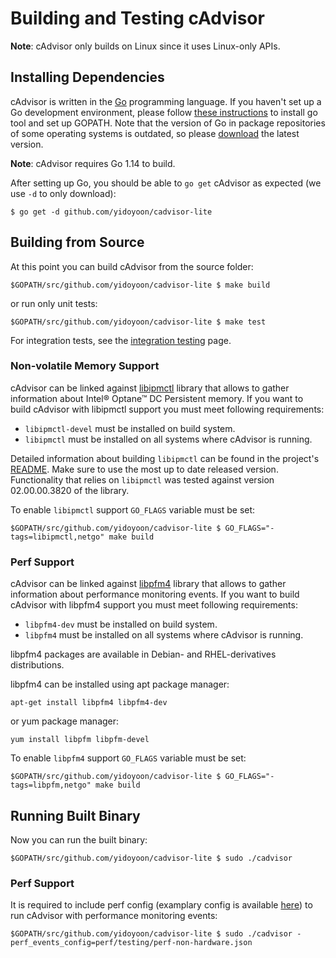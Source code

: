 # Building and Testing cAdvisor

**Note**: cAdvisor only builds on Linux since it uses Linux-only APIs.

## Installing Dependencies

cAdvisor is written in the [Go](http://golang.org) programming language. If you haven't set up a Go development environment, please follow [these instructions](http://golang.org/doc/code.html) to install go tool and set up GOPATH. Note that the version of Go in package repositories of some operating systems is outdated, so please [download](https://golang.org/dl/) the latest version.

**Note**: cAdvisor requires Go 1.14 to build.

After setting up Go, you should be able to `go get` cAdvisor as expected (we use `-d` to only download):

```
$ go get -d github.com/yidoyoon/cadvisor-lite
```

## Building from Source

At this point you can build cAdvisor from the source folder:

```
$GOPATH/src/github.com/yidoyoon/cadvisor-lite $ make build
```

or run only unit tests:

```
$GOPATH/src/github.com/yidoyoon/cadvisor-lite $ make test
```

For integration tests, see the [integration testing](integration_testing.md) page.

### Non-volatile Memory Support

cAdvisor can be linked against [libipmctl](https://github.com/intel/ipmctl) library that allows to gather information about Intel® Optane™ DC Persistent memory. If you want to build cAdvisor with libipmctl support you must meet following requirements:
* `libipmctl-devel` must be installed on build system.
* `libipmctl` must be installed on all systems where cAdvisor is running.

Detailed information about building `libipmctl` can be found in the project's [README](https://github.com/intel/ipmctl#build). Make sure to use the most up to date released version. Functionality that relies on `libipmctl` was tested against version 02.00.00.3820 of the library.

To enable `libipmctl` support `GO_FLAGS` variable must be set:

```
$GOPATH/src/github.com/yidoyoon/cadvisor-lite $ GO_FLAGS="-tags=libipmctl,netgo" make build
```

### Perf Support

cAdvisor can be linked against [libpfm4](http://perfmon2.sourceforge.net/) library that allows to gather information about performance monitoring events.
If you want to build cAdvisor with libpfm4 support you must meet following requirements:
* `libpfm4-dev` must be installed on build system.
* `libpfm4` must be installed on all systems where cAdvisor is running.

libpfm4 packages are available in Debian- and RHEL-derivatives distributions.

libpfm4 can be installed using apt package manager:
```
apt-get install libpfm4 libpfm4-dev
```
or yum package manager:
```
yum install libpfm libpfm-devel
```

To enable `libpfm4` support `GO_FLAGS` variable must be set:

```
$GOPATH/src/github.com/yidoyoon/cadvisor-lite $ GO_FLAGS="-tags=libpfm,netgo" make build
```

## Running Built Binary

Now you can run the built binary:

```
$GOPATH/src/github.com/yidoyoon/cadvisor-lite $ sudo ./cadvisor
```

### Perf Support

It is required to include perf config (examplary config is available [here](../../perf/testing/perf-non-hardware.json)) to run cAdvisor with performance monitoring events:
```
$GOPATH/src/github.com/yidoyoon/cadvisor-lite $ sudo ./cadvisor -perf_events_config=perf/testing/perf-non-hardware.json

```
